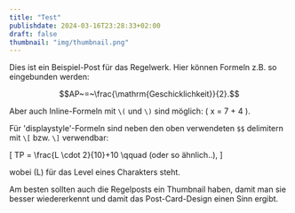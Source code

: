 ```yaml
---
title: "Test"
publishdate: 2024-03-16T23:28:33+02:00
draft: false
thumbnail: "img/thumbnail.png"
---
```


Dies ist ein Beispiel-Post für das Regelwerk. Hier können Formeln z.B. so eingebunden werden:

$$AP~=~\frac{\mathrm{Geschicklichkeit}}{2}.$$

Aber auch Inline-Formeln mit `\(` und `\)` sind möglich: \( x = 7 + 4 \).

Für 'displaystyle'-Formeln sind neben den oben verwendeten `$$` delimitern mit `\[` bzw. `\]` verwendbar:

\[
TP = \frac{L \cdot 2}{10}+10 \qquad (oder so ähnlich..),
\]

wobei \(L\) für das Level eines Charakters steht.

Am besten sollten auch die Regelposts ein Thumbnail haben, damit man sie besser wiedererkennt und damit das Post-Card-Design einen Sinn ergibt.
